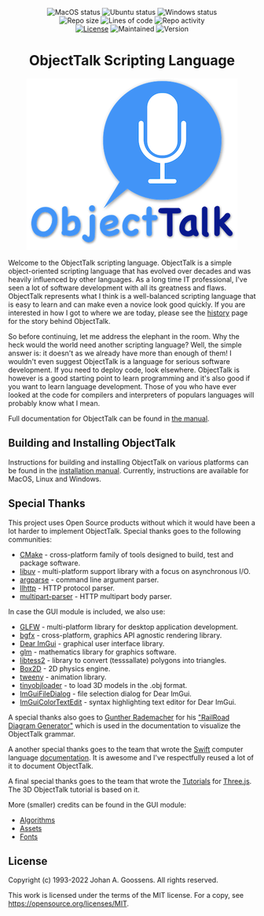 <div align="center">

![MacOS status](https://img.shields.io/github/workflow/status/goossens/ObjectTalk/MacOS?label=MacOS&style=for-the-badge)
![Ubuntu status](https://img.shields.io/github/workflow/status/goossens/ObjectTalk/Ubuntu?label=Linux&style=for-the-badge)
![Windows status](https://img.shields.io/github/workflow/status/goossens/ObjectTalk/Windows?label=Windows&style=for-the-badge)
<br/>
![Repo size](https://img.shields.io/github/repo-size/goossens/ObjectTalk?style=for-the-badge)
![Lines of code](https://img.shields.io/tokei/lines/github/goossens/ObjectTalk?style=for-the-badge)
![Repo activity](https://img.shields.io/github/commit-activity/m/goossens/ObjectTalk?label=Commits&style=for-the-badge)
<br/>
[![License](https://img.shields.io/badge/License-MIT-yellow.svg?style=for-the-badge)](https://opensource.org/licenses/MIT)
![Maintained](https://img.shields.io/maintenance/yes/2022?style=for-the-badge)
![Version](https://img.shields.io/badge/version-0.2-blue?style=for-the-badge)

# ObjectTalk Scripting Language

![Logo](docs/img/logo-small.png)

</div>

Welcome to the ObjectTalk scripting language. ObjectTalk is a simple
object-oriented scripting language that has evolved over decades and
was heavily influenced by other languages. As a long time IT
professional, I've seen a lot of software development with all its
greatness and flaws. ObjectTalk represents what I think is a
well-balanced scripting language that is easy to learn and can make
even a novice look good quickly. If you are interested in how I got
to where we are today, please see the
[history](https://goossens.github.io/ObjectTalk/tour.html#history)
page for the story behind ObjectTalk.

So before continuing, let me address the elephant in the room. Why the
heck would the world need another scripting language? Well, the simple
answer is: it doesn't as we already have more than enough of them! I
wouldn't even suggest ObjectTalk is a language for serious software
development. If you need to deploy code, look elsewhere. ObjectTalk is
however is a good starting point to learn programming and it's also
good if you want to learn language development. Those of you who have
ever looked at the code for compilers and interpreters of populars
languages will probably know what I mean.

Full documentation for ObjectTalk can be found in
[the manual](https://goossens.github.io/ObjectTalk/).

## Building and Installing ObjectTalk

Instructions for building and installing ObjectTalk on various
platforms can be found in the
[installation manual](https://goossens.github.io/ObjectTalk/installation.html).
Currently, instructions are available for MacOS, Linux and Windows.

## Special Thanks

This project uses Open Source products without which it would have
been a lot harder to implement ObjectTalk. Special thanks goes to
the following communities:

* [CMake](https://cmake.org) - cross-platform family of tools designed to build, test and package software.
* [libuv](https://libuv.org) - multi-platform support library with a focus on asynchronous I/O.
* [argparse](https://github.com/p-ranav/argparse) - command line argument parser.
* [llhttp](https://llhttp.org) - HTTP protocol parser.
* [multipart-parser](https://github.com/francoiscolas/multipart-parser) - HTTP multipart body parser.

In case the GUI module is included, we also use:

* [GLFW](https://www.glfw.org) - multi-platform library for desktop application development.
* [bgfx](https://github.com/bkaradzic/bgfx) - cross-platform, graphics API agnostic rendering library.
* [Dear ImGui](https://github.com/ocornut/imgui) - graphical user interface library.
* [glm](https://github.com/g-truc/glm) - mathematics library for graphics software.
* [libtess2](https://github.com/memononen/libtess2) - library to convert (tesssallate) polygons into triangles.
* [Box2D](https://box2d.org) - 2D physics engine.
* [tweeny](https://github.com/mobius3/tweeny) - animation library.
* [tinyobjloader](https://github.com/tinyobjloader/tinyobjloader) - to load 3D models in the .obj format.
* [ImGuiFileDialog](https://github.com/aiekick/ImGuiFileDialog) - file selection dialog for Dear ImGui.
* [ImGuiColorTextEdit](https://github.com/BalazsJako/ImGuiColorTextEdit) - syntax highlighting text editor for Dear ImGui.

A special thanks also goes to
[Gunther Rademacher](https://github.com/GuntherRademacher) for his
["RailRoad Diagram Generator"](https://www.bottlecaps.de/rr/ui) which
is used in the documentation to visualize the ObjectTalk grammar.

A another special thanks goes to the team that wrote the
[Swift](https://swift.org) computer language
[documentation](https://swift.org/documentation/). It is awesome and
I've respectfully reused a lot of it to document ObjectTalk.

A final special thanks goes to the team that wrote the
[Tutorials](https://threejsfundamentals.org) for
[Three.js](https://threejs.org). The 3D ObjectTalk tutorial is based on it.

More (smaller) credits can be found in the GUI module:

* [Algorithms](gui/README.md)
* [Assets](examples/3d/assets/README.md)
* [Fonts](gui/utilities/README.md)

## License

Copyright (c) 1993-2022 Johan A. Goossens. All rights reserved.

This work is licensed under the terms of the MIT license.
For a copy, see <https://opensource.org/licenses/MIT>.
